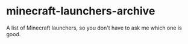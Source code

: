 # minecraft-launchers-archive
A list of Minecraft launchers, so you don't have to ask me which one is good.
